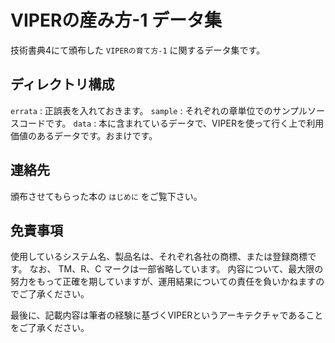 # VIPERの産み方-1 データ集

技術書典4にて頒布した `VIPERの育て方-1` に関するデータ集です。

## ディレクトリ構成

`errata` : 正誤表を入れておきます。
`sample` : それぞれの章単位でのサンプルソースコードです。
`data` : 本に含まれているデータで、VIPERを使って行く上で利用価値のあるデータです。おまけです。

## 連絡先

頒布させてもらった本の `はじめに` をご覧下さい。

## 免責事項

使用しているシステム名、製品名は、それぞれ各社の商標、または登録商標です。
なお、 TM、R、C マークは一部省略しています。
内容について、最大限の努力をもって正確を期していますが、運用結果についての責任を負いかねますのでご了承ください。

最後に、記載内容は筆者の経験に基づくVIPERというアーキテクチャであることをご了承ください。
